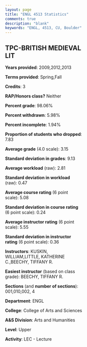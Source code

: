 ```yaml
---
layout: page
title: "ENGL 4513 Statistics"
comments: true
description: "blank"
keywords: "ENGL, 4513, CU, Boulder"
--- 
```

<head>
<script src="https://ajax.googleapis.com/ajax/libs/jquery/2.1.3/jquery.min.js"></script>
<script src="https://dl.dropboxusercontent.com/s/pc42nxpaw1ea4o9/highcharts.js?dl=0"></script>
<!-- <script src="../assets/js/highcharts.js"></script> -->
<style type="text/css">@font-face {
	font-family: "Bebas Neue";
	src: url(https://www.filehosting.org/file/details/544349/BebasNeue%20Regular.otf) format("opentype");
	}
	h1.Bebas { 
		font-family: "Bebas Neue", Verdana, Tahoma;
	}
</style>
</head>
<body>
	<div id="container" style="float: right; width: 45%; height: 88%; margin-left: 2.5%; margin-right: 2.5%;"></div>
	<script language="JavaScript">
		$(document).ready(function() {
		var chart = {type: 'column'};
		var title = {text: 'Grade Distribution'};
		var xAxis = {categories: ['A','B','C','D','F'],crosshair: true};
		var yAxis = {min: 0,title: {text: 'Percentage'}};
		var tooltip = {headerFormat: '<center><b><span style="font-size:20px">{point.key}</span></b></center>',
		               pointFormat: '<td style="padding:0"><b>{point.y:.1f}%</b></td>',
		               footerFormat: '</table>',shared: true,useHTML: true};
		var plotOptions = {column: {pointPadding: 0.0,borderWidth: 0}};  
		var credits = {enabled: false};var series= [{name: 'Percent',data: [29.81,58.65,10.58,0.0,0.96,]}];
		var json = {};
		json.chart = chart;
		json.title = title;
		json.tooltip = tooltip;
		json.xAxis = xAxis;
		json.yAxis = yAxis;  
		json.series = series;
		json.plotOptions = plotOptions;  
		json.credits = credits;
		$('#container').highcharts(json);
	});
	</script>
</body>
			   
## TPC-BRITISH MEDIEVAL LIT

**Years provided**: 2009,2012,2013

**Terms provided**: Spring,Fall

**Credits**: 3

**RAP/Honors class?** Neither

**Percent grade**: 98.06%

**Percent withdrawn**: 5.98%

**Percent incomplete**: 1.94%

**Proportion of students who dropped**: 7.83

**Average grade** (4.0 scale): 3.15

**Standard deviation in grades**: 9.13

**Average workload** (raw): 2.81

**Standard deviation in workload** (raw): 0.47

**Average course rating** (6 point scale): 5.08

**Standard deviation in course rating** (6 point scale): 0.24

**Average instructor rating** (6 point scale): 5.55

**Standard deviation in instructor rating** (6 point scale): 0.36

**Instructors**: KUSKIN, WILLIAM,LITTLE, KATHERINE C.,BEECHY, TIFFANY R.

**Easiest instructor** (based on class grade): BEECHY, TIFFANY R.

**Sections** (and **number of sections**): 001,010,002, 4

**Department**: ENGL

**College**: College of Arts and Sciences

**A&S Division**: Arts and Humanities

**Level**: Upper

**Activity**: LEC - Lecture
